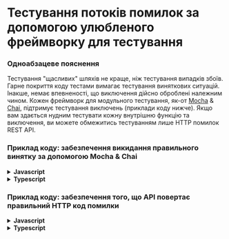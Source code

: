 # Тестування потоків помилок за допомогою улюбленого фреймворку для тестування

### Одноабзацеве пояснення

Тестування "щасливих" шляхів не краще, ніж тестування випадків збоїв. Гарне покриття коду тестами вимагає тестування
виняткових ситуацій. Інакше, немає впевненості, що виключення дійсно оброблені належним чином. Кожен фреймворк для
модульного тестування, як-от [Mocha](https://mochajs.org/) & [Chai](http://chaijs.com/), підтримує тестування
виключень (приклади коду нижче). Якщо вам здається нудним тестувати кожну внутрішню функцію та виключення, ви можете
обмежитись тестуванням лише HTTP помилок REST API.

### Приклад коду: забезпечення викидання правильного винятку за допомогою Mocha & Chai

<details>
<summary><strong>Javascript</strong></summary>

```javascript
describe('Чат Facebook', () => {
    it('Повідомляє про нове повідомлення в чаті', () => {
        const chatService = new chatService();
        chatService.participants = getDisconnectedParticipants();
        expect(chatService.sendMessage.bind({message: 'Привіт'})).to.throw(ConnectionError);
    });
});
```

</details>

<details>
<summary><strong>Typescript</strong></summary>

```typescript
describe('Чат Facebook', () => {
    it('Повідомляє про нове повідомлення в чаті', () => {
        const chatService = new chatService();
        chatService.participants = getDisconnectedParticipants();
        expect(chatService.sendMessage.bind({message: 'Привіт'})).to.throw(ConnectionError);
    });
});
```

</details>

### Приклад коду: забезпечення того, що API повертає правильний HTTP код помилки

<details>
<summary><strong>Javascript</strong></summary>

```javascript
it('Створює нову групу Facebook', () => {
    const invalidGroupInfo = {};
    return httpRequest({
        method: 'POST',
        uri: 'facebook.com/api/groups',
        resolveWithFullResponse: true,
        body: invalidGroupInfo,
        json: true
    }).then((response) => {
        expect.fail('якби код у цьому блоці виконався, то у попередній операції не було викинуто помилки')
    }).catch((response) => {
        expect(400).to.equal(response.statusCode);
    });
});
```

</details>

<details>
<summary><strong>Typescript</strong></summary>

```typescript
it('Створює нову групу Facebook', async () => {
    let invalidGroupInfo = {};
    try {
        const response = await httpRequest({
            method: 'POST',
            uri: 'facebook.com/api/groups',
            resolveWithFullResponse: true,
            body: invalidGroupInfo,
            json: true
        })
        // якби код у цьому блоці виконався, то у попередній операції не було викинуто помилки
        expect.fail('Запит повинен був завершитися з помилкою')
    } catch (response) {
        expect(400).to.equal(response.statusCode);
    }
});
```

</details>